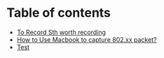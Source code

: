 # Table of contents

* [To Record Sth worth recording](README.md)
* [How to Use Macbook to capture 802.xx packet?](untitled.md)
* [Test](test.md)

